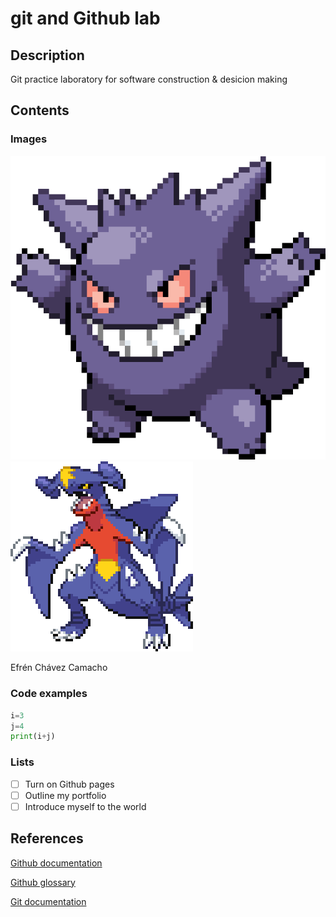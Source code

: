 # git and Github lab

<h2>Description</h2>

Git practice laboratory for software construction & desicion making

<h2>Contents</h2>
<h3>Images</h3>

![Image of gengar, my favorite pokemon.](https://github.com/Exfrenn/git-lab/blob/main/Gengar.png?raw=true)
![Image of Garchomp, my second favorite pokemon.](Garchomp.png)

Efrén Chávez Camacho

<h3>Code examples</h3>

```python
i=3
j=4
print(i+j)
```

<h3>Lists</h3>

- [ ] Turn on Github pages
- [ ] Outline my portfolio
- [ ] Introduce myself to the world

<h2>References</h2>

[Github documentation](https://docs.github.com/en)

[Github glossary](https://docs.github.com/en/get-started/learning-about-github/github-glossary)

[Git documentation](https://git-scm.com/doc)
